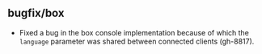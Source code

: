 ## bugfix/box

* Fixed a bug in the box console implementation because of
  which the `language` parameter was shared between connected
  clients (gh-8817).
